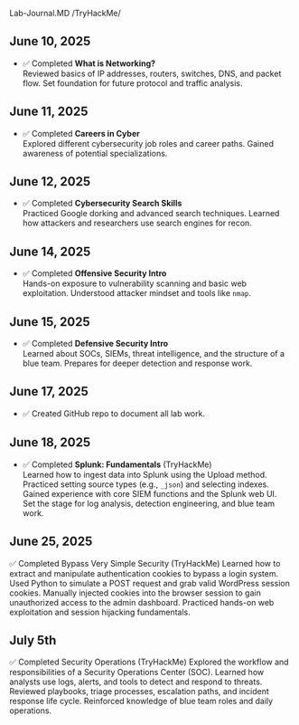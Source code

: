 Lab-Journal.MD
/TryHackMe/

## June 10, 2025
- ✅ Completed **What is Networking?**  
  Reviewed basics of IP addresses, routers, switches, DNS, and packet flow. Set foundation for future protocol and traffic analysis.

## June 11, 2025
- ✅ Completed **Careers in Cyber**  
  Explored different cybersecurity job roles and career paths. Gained awareness of potential specializations.

## June 12, 2025
- ✅ Completed **Cybersecurity Search Skills**  
  Practiced Google dorking and advanced search techniques. Learned how attackers and researchers use search engines for recon.

## June 14, 2025
- ✅ Completed **Offensive Security Intro**  
  Hands-on exposure to vulnerability scanning and basic web exploitation. Understood attacker mindset and tools like `nmap`.

## June 15, 2025
- ✅ Completed **Defensive Security Intro**  
  Learned about SOCs, SIEMs, threat intelligence, and the structure of a blue team. Prepares for deeper detection and response work.

## June 17, 2025
- ✅ Created GitHub repo to document all lab work.

## June 18, 2025  
- ✅ Completed **Splunk: Fundamentals** (TryHackMe)  
  Learned how to ingest data into Splunk using the Upload method.  
  Practiced setting source types (e.g., `_json`) and selecting indexes.  
  Gained experience with core SIEM functions and the Splunk web UI.  
  Set the stage for log analysis, detection engineering, and blue team work.

## June 25, 2025
✅ Completed Bypass Very Simple Security (TryHackMe)
Learned how to extract and manipulate authentication cookies to bypass a login system.
Used Python to simulate a POST request and grab valid WordPress session cookies.
Manually injected cookies into the browser session to gain unauthorized access to the admin dashboard.
Practiced hands-on web exploitation and session hijacking fundamentals.

## July 5th
✅ Completed Security Operations (TryHackMe)
Explored the workflow and responsibilities of a Security Operations Center (SOC).
Learned how analysts use logs, alerts, and tools to detect and respond to threats.
Reviewed playbooks, triage processes, escalation paths, and incident response life cycle.
Reinforced knowledge of blue team roles and daily operations.

